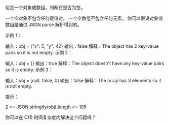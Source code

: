给定一个对象或数组，判断它是否为空。

一个空对象不包含任何键值对。
一个空数组不包含任何元素。
你可以假设对象或数组是通过 JSON.parse 解析得到的。

示例 1：

输入：obj = {"x": 5, "y": 42}
输出：false
解释：The object has 2 key-value pairs so it is not empty.
示例 2：

输入：obj = {}
输出：true
解释：The object doesn't have any key-value pairs so it is empty.
示例 3：

输入：obj = [null, false, 0]
输出：false
解释：The array has 3 elements so it is not empty.

提示：

2 <= JSON.stringify(obj).length <= 105

你可以在 O(1) 时间复杂度内解决这个问题吗？
